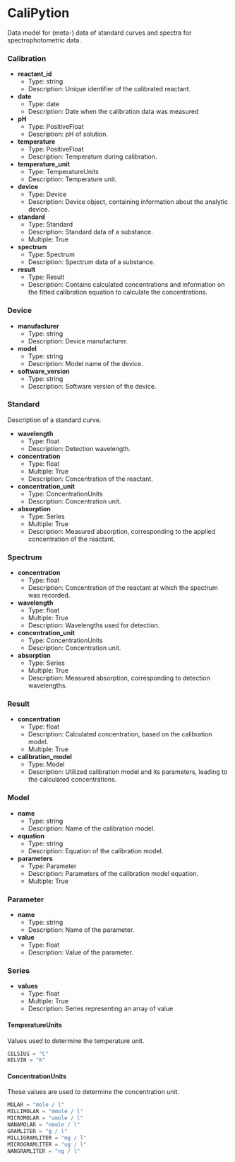 # CaliPytion

Data model for (meta-) data of standard curves and spectra for spectrophotometric data.
### Calibration

- __reactant_id__
  - Type: string
  - Description: Unique identifier of the calibrated reactant.
- __date__
  - Type: date
  - Description: Date when the calibration data was measured
- __pH__
  - Type: PositiveFloat
  - Description: pH of solution.
- __temperature__
  - Type: PositiveFloat
  - Description: Temperature during calibration.
- __temperature_unit__
  - Type: TemperatureUnits
  - Description: Temperature unit.
- __device__
  - Type: Device
  - Description: Device object, containing information about the analytic device.
- __standard__
  - Type: Standard
  - Description: Standard data of a substance.
  - Multiple: True
- __spectrum__
  - Type: Spectrum
  - Description: Spectrum data of a substance.
- __result__
  - Type: Result
  - Description: Contains calculated concentrations and information on the fitted calibration equation to calculate the concentrations.


### Device

- __manufacturer__
  - Type: string
  - Description: Device manufacturer.
- __model__
  - Type: string
  - Description: Model name of the device.
- __software_version__
  - Type: string
  - Description: Software version of the device.

### Standard

Description of a standard curve.

- __wavelength__
  - Type: float
  - Description: Detection wavelength.
- __concentration__
  - Type: float
  - Multiple: True
  - Description: Concentration of the reactant.
- __concentration_unit__
  - Type: ConcentrationUnits
  - Description: Concentration unit.
- __absorption__
  - Type: Series
  - Multiple: True
  - Description: Measured absorption, corresponding to the applied concentration of the reactant.

### Spectrum

- __concentration__
  - Type: float
  - Description: Concentration of the reactant at which the spectrum was recorded.
- __wavelength__
  - Type: float
  - Multiple: True
  - Description: Wavelengths used for detection.
- __concentration_unit__
  - Type: ConcentrationUnits
  - Description: Concentration unit.
- __absorption__
  - Type: Series
  - Multiple: True
  - Description: Measured absorption, corresponding to detection wavelengths.

### Result

- __concentration__
  - Type: float
  - Description: Calculated concentration, based on the calibration model.
  - Multiple: True
- __calibration_model__
  - Type: Model
  - Description: Utilized calibration model and its parameters, leading to the calculated concentrations.

### Model

- __name__
  - Type: string
  - Description: Name of the calibration model.
- __equation__
  - Type: string
  - Description: Equation of the calibration model.
- __parameters__
  - Type: Parameter
  - Description: Parameters of the calibration model equation.
  - Multiple: True

### Parameter

- __name__
  - Type: string
  - Description: Name of the parameter.
- __value__
  - Type: float
  - Description: Value of the parameter.

### Series

- __values__
  - Type: float
  - Multiple: True
  - Description: Series representing an array of value

#### TemperatureUnits

Values used to determine the temperature unit.

```python
CELSIUS = "C"
KELVIN = "K"
```

#### ConcentrationUnits

These values are used to determine the concentration unit.

```python
MOLAR = "mole / l"
MILLIMOLAR = "mmole / l"
MICROMOLAR = "umole / l"
NANAMOLAR = "nmole / l"
GRAMLITER = "g / l"
MILLIGRAMLITER = "mg / l"
MICROGRAMLITER = "ug / l"
NANGRAMLITER = "ng / l"
```
